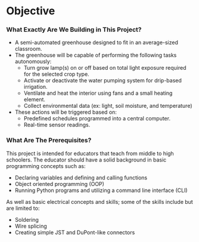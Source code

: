 # Objective

### What Exactly Are We Building in This Project?

- A semi-automated greenhouse designed to fit in an average-sized classroom.
- The greenhouse will be capable of performing the following tasks autonomously:
	- Turn grow lamp(s) on or off based on total light exposure required for the selected crop type.
	- Activate or deactivate the water pumping system for drip-based irrigation.
	- Ventilate and heat the interior using fans and a small heating element.
	- Collect environmental data (ex: light, soil moisture, and temperature)
- These actions will be triggered based on:
	- Predefined schedules programmed into a central computer.
	- Real-time sensor readings.

### What Are The Prerequisites?

This project is intended for educators that teach from middle to high schoolers. The educator should have a solid background in basic programming concepts such as:
* Declaring variables and defining and calling functions 
* Object oriented programming (OOP)
* Running Python programs and utilizing a command line interface (CLI)

As well as basic electrical concepts and skills; some of the skills include but are limited to:
* Soldering
* Wire splicing
* Creating simple JST and DuPont-like connectors
